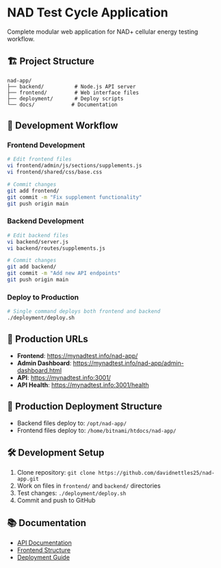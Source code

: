 # NAD Test Cycle Application

Complete modular web application for NAD+ cellular energy testing workflow.

## 🏗️ Project Structure

```
nad-app/
├── backend/          # Node.js API server
├── frontend/         # Web interface files
├── deployment/       # Deploy scripts
└── docs/            # Documentation
```

## 🚀 Development Workflow

### Frontend Development
```bash
# Edit frontend files
vi frontend/admin/js/sections/supplements.js
vi frontend/shared/css/base.css

# Commit changes
git add frontend/
git commit -m "Fix supplement functionality"
git push origin main
```

### Backend Development
```bash
# Edit backend files
vi backend/server.js
vi backend/routes/supplements.js

# Commit changes
git add backend/
git commit -m "Add new API endpoints"
git push origin main
```

### Deploy to Production
```bash
# Single command deploys both frontend and backend
./deployment/deploy.sh
```

## 🔗 Production URLs

- **Frontend**: https://mynadtest.info/nad-app/
- **Admin Dashboard**: https://mynadtest.info/nad-app/admin-dashboard.html
- **API**: https://mynadtest.info:3001/
- **API Health**: https://mynadtest.info:3001/health

## 📂 Production Deployment Structure

- Backend files deploy to: `/opt/nad-app/`
- Frontend files deploy to: `/home/bitnami/htdocs/nad-app/`

## 🛠️ Development Setup

1. Clone repository: `git clone https://github.com/davidnettles25/nad-app.git`
2. Work on files in `frontend/` and `backend/` directories
3. Test changes: `./deployment/deploy.sh`
4. Commit and push to GitHub

## 📚 Documentation

- [API Documentation](docs/API.md)
- [Frontend Structure](docs/FRONTEND.md)
- [Deployment Guide](docs/DEPLOYMENT.md)
